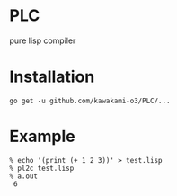 # PLC
pure lisp compiler

# Installation

```
go get -u github.com/kawakami-o3/PLC/...
```

# Example

```
% echo '(print (+ 1 2 3))' > test.lisp
% pl2c test.lisp
% a.out
 6
```
